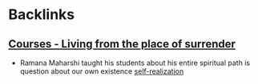 
# Backlinks
## [Courses - Living from the place of surrender](<Courses - Living from the place of surrender.md>)
- Ramana Maharshi taught his students about his entire spiritual path is question about our own existence [self-realization](<self-realization.md>)

